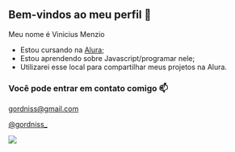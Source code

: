 ## Bem-vindos ao meu perfil 💚

Meu nome é Vinicius Menzio 

- Estou cursando na [Alura](https://www.alura.com.br);
- Estou aprendendo sobre Javascript/programar nele;
- Utilizarei esse local para compartilhar meus projetos na Alura.

### Você pode entrar em contato comigo 📫

gordniss@gmail.com

[@gordniss_](https://www.instagram.com/gordniss_)


![](https://media.tenor.com/cgiP2AOrxaQAAAAj/yuumi-cat.gif)

